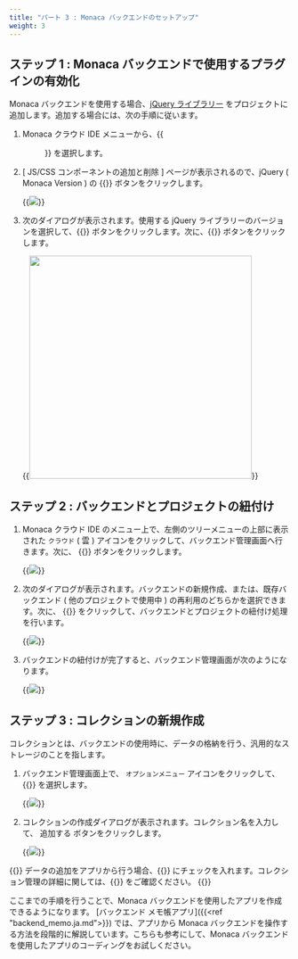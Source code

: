 ```yaml
---
title: "パート 3 : Monaca バックエンドのセットアップ"
weight: 3
---
```


ステップ 1 : Monaca バックエンドで使用するプラグインの有効化
------------------------------------------------------------

Monaca バックエンドを使用する場合、[jQuery ライブラリー](https://jquery.com/)
をプロジェクトに追加します。追加する場合には、次の手順に従います。

1.  Monaca クラウド IDE メニューから、{{<menu menu1="設定" menu2="JS/CSS コンポーネントの追加と削除...">}}
    を選択します。
2.  [ JS/CSS コンポーネントの追加と削除 ]
    ページが表示されるので、jQuery ( Monaca Version ) の {{<guilabel name="追加">}} ボタンをクリックします。

    {{<img src="/images/monaca_ide/tutorial/adding_backend/1.png">}}

3.  次のダイアログが表示されます。使用する jQuery
    ライブラリーのバージョンを選択して、{{<guilabel name="インストール開始">}}
    ボタンをクリックします。次に、{{<guilabel name="OK">}} ボタンをクリックします。

    {{<img src="/images/monaca_ide/tutorial/adding_backend/2.png" width="400">}}

ステップ 2 : バックエンドとプロジェクトの紐付け
-----------------------------------------------

1.  Monaca クラウド IDE のメニュー上で、左側のツリーメニューの上部に表示された `クラウド` ( 雲
    ) アイコンをクリックして、バックエンド管理画面へ行きます。次に、
    {{<guilabel name="バックエンドを利用する">}} ボタンをクリックします。

    {{<img src="/images/monaca_ide/tutorial/adding_backend/3.png">}}

2.  次のダイアログが表示されます。バックエンドの新規作成、または、既存バックエンド
    ( 他のプロジェクトで使用中 )
    の再利用のどちらかを選択できます。次に、 {{<guilabel name="適用">}}
    をクリックして、バックエンドとプロジェクトの紐付け処理を行います。

    {{<img src="/images/monaca_ide/tutorial/adding_backend/4.png">}}

3.  バックエンドの紐付けが完了すると、バックエンド管理画面が次のようになります。

    {{<img src="/images/monaca_ide/tutorial/adding_backend/5.png">}}

ステップ 3 : コレクションの新規作成
-----------------------------------

コレクションとは、バックエンドの使用時に、データの格納を行う、汎用的なストレージのことを指します。

1.  バックエンド管理画面上で、 `オプションメニュー`
    アイコンをクリックして、{{<guilabel name="コレクションの作成...">}} を選択します。

    {{<img src="/images/monaca_ide/tutorial/adding_backend/6.png">}}

2.  コレクションの作成ダイアログが表示されます。コレクション名を入力して、
    追加する ボタンをクリックします。

    {{<img src="/images/monaca_ide/tutorial/adding_backend/7.png">}}

{{<note>}}
    データの追加をアプリから行う場合、{{<guilabel name="JavaScript からのアイテム追加を許可する">}} にチェックを入れます。コレクション管理の詳細に関しては、{{<link href="/ja/products_guide/backend/control_operations/#コレクション管理" title="コレクション管理">}} をご確認ください。
{{</note>}}

ここまでの手順を行うことで、Monaca
バックエンドを使用したアプリを作成できるようになります。
[バックエンド メモ帳アプリ]({{<ref "backend_memo.ja.md">}}) では、アプリから Monaca
バックエンドを操作する方法を段階的に解説しています。こちらも参考にして、Monaca
バックエンドを使用したアプリのコーディングをお試しください。
